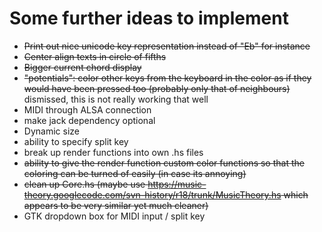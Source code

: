 Some further ideas to implement
===============================

* ~~Print out nice unicode key representation instead of "Eb" for instance~~
* ~~Center align texts in circle of fifths~~
* ~~Bigger current chord display~~
* ~~"potentials": color other keys from the keyboard in the color as if they
  would have been pressed too (probably only that of neighbours)~~ dismissed,
  this is not really working that well
* MIDI through ALSA connection
* make jack dependency optional
* Dynamic size
* ability to specify split key
* break up render functions into own .hs files
* ~~ability to give the render function custom color functions so that the
  coloring can be turned of easily (in case its annoying)~~
* ~~clean up Core.hs (maybe use https://music-theory.googlecode.com/svn-history/r18/trunk/MusicTheory.hs which appears to be very similar yet much cleaner)~~
* GTK dropdown box for MIDI input / split key
